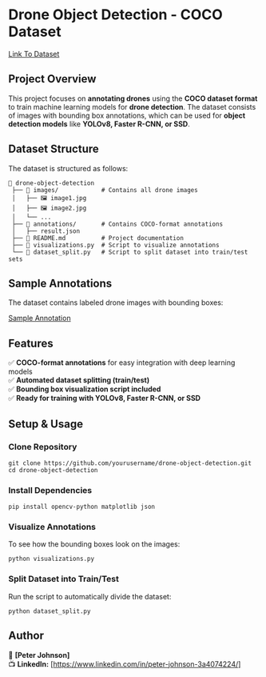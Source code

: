 # Drone Object Detection - COCO Dataset 

[Link To Dataset](https://www.kaggle.com/datasets/dasmehdixtr/drone-dataset-uav/data) 

## Project Overview
This project focuses on **annotating drones** using the **COCO dataset format** to train machine learning models for **drone detection**. The dataset consists of images with bounding box annotations, which can be used for **object detection models** like **YOLOv8, Faster R-CNN, or SSD**.

## Dataset Structure
The dataset is structured as follows:

```
📂 drone-object-detection
 ├── 📂 images/            # Contains all drone images
 │   ├── 🖼️ image1.jpg
 │   ├── 🖼️ image2.jpg
 │   └── ...
 ├── 📂 annotations/       # Contains COCO-format annotations
 │   ├── result.json
 ├── 📜 README.md          # Project documentation
 ├── 📜 visualizations.py  # Script to visualize annotations
 └── 📜 dataset_split.py   # Script to split dataset into train/test sets
```

## Sample Annotations
The dataset contains labeled drone images with bounding boxes:

[Sample Annotation](https://github.com/maxprodigy/drone-object-detection/blob/main/images/sample.png) 

## Features
✅ **COCO-format annotations** for easy integration with deep learning models  
✅ **Automated dataset splitting (train/test)**  
✅ **Bounding box visualization script included**  
✅ **Ready for training with YOLOv8, Faster R-CNN, or SSD**  

## Setup & Usage
### Clone Repository
```
git clone https://github.com/yourusername/drone-object-detection.git
cd drone-object-detection
```

### Install Dependencies
```
pip install opencv-python matplotlib json
```

### Visualize Annotations
To see how the bounding boxes look on the images:
```
python visualizations.py
```

### Split Dataset into Train/Test
Run the script to automatically divide the dataset:
```
python dataset_split.py
```
 

## Author
📌 **[Peter Johnson]**  
📺 **LinkedIn:** [https://www.linkedin.com/in/peter-johnson-3a4074224/]  

